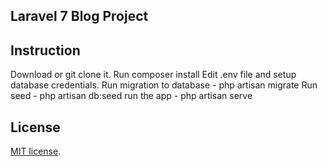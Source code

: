 ## Laravel 7 Blog Project

## Instruction

Download or git clone it.
Run composer install
Edit .env file and setup database credentials.
Run migration to database - php artisan migrate
Run seed - php artisan db:seed
run the app - php artisan serve

## License

[MIT license](https://opensource.org/licenses/MIT).
